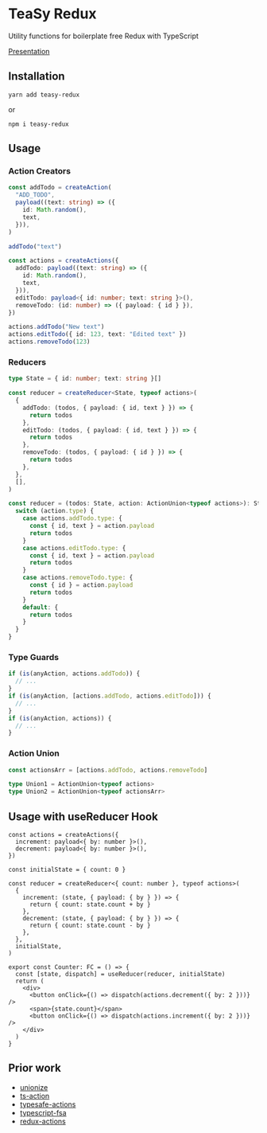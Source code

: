 # TeaSy Redux

Utility functions for boilerplate free Redux with TypeScript

[Presentation](https://gitpitch.com/wand3r/ts-redux-meetup#/)

## Installation

```
yarn add teasy-redux
```

or

```
npm i teasy-redux
```

## Usage

### Action Creators

```typescript
const addTodo = createAction(
  "ADD_TODO",
  payload((text: string) => ({
    id: Math.random(),
    text,
  })),
)

addTodo("text")

const actions = createActions({
  addTodo: payload((text: string) => ({
    id: Math.random(),
    text,
  })),
  editTodo: payload<{ id: number; text: string }>(),
  removeTodo: (id: number) => ({ payload: { id } }),
})

actions.addTodo("New text")
actions.editTodo({ id: 123, text: "Edited text" })
actions.removeTodo(123)
```

### Reducers

```typescript
type State = { id: number; text: string }[]

const reducer = createReducer<State, typeof actions>(
  {
    addTodo: (todos, { payload: { id, text } }) => {
      return todos
    },
    editTodo: (todos, { payload: { id, text } }) => {
      return todos
    },
    removeTodo: (todos, { payload: { id } }) => {
      return todos
    },
  },
  [],
)

const reducer = (todos: State, action: ActionUnion<typeof actions>): State => {
  switch (action.type) {
    case actions.addTodo.type: {
      const { id, text } = action.payload
      return todos
    }
    case actions.editTodo.type: {
      const { id, text } = action.payload
      return todos
    }
    case actions.removeTodo.type: {
      const { id } = action.payload
      return todos
    }
    default: {
      return todos
    }
  }
}
```

### Type Guards

```typescript
if (is(anyAction, actions.addTodo)) {
  // ...
}
if (is(anyAction, [actions.addTodo, actions.editTodo])) {
  // ...
}
if (is(anyAction, actions)) {
  // ...
}
```

### Action Union

```typescript
const actionsArr = [actions.addTodo, actions.removeTodo]

type Union1 = ActionUnion<typeof actions>
type Union2 = ActionUnion<typeof actionsArr>
```

## Usage with useReducer Hook

```tsx
const actions = createActions({
  increment: payload<{ by: number }>(),
  decrement: payload<{ by: number }>(),
})

const initialState = { count: 0 }

const reducer = createReducer<{ count: number }, typeof actions>(
  {
    increment: (state, { payload: { by } }) => {
      return { count: state.count + by }
    },
    decrement: (state, { payload: { by } }) => {
      return { count: state.count - by }
    },
  },
  initialState,
)

export const Counter: FC = () => {
  const [state, dispatch] = useReducer(reducer, initialState)
  return (
    <div>
      <button onClick={() => dispatch(actions.decrement({ by: 2 }))} />
      <span>{state.count}</span>
      <button onClick={() => dispatch(actions.increment({ by: 2 }))} />
    </div>
  )
}
```

## Prior work

- [unionize](https://github.com/pelotom/unionize)
- [ts-action](https://github.com/cartant/ts-action)
- [typesafe-actions](https://github.com/piotrwitek/typesafe-actions)
- [typescript-fsa](https://github.com/aikoven/typescript-fsa)
- [redux-actions](https://redux-actions.js.org/)
